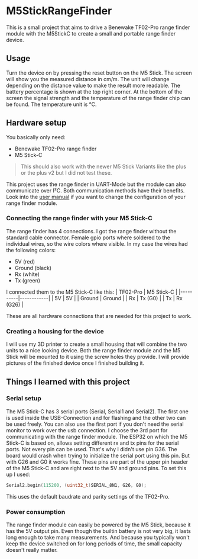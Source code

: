 # M5StickRangeFinder
This is a small project that aims to drive a Benewake TF02-Pro range finder module with the M5StickC to create a small and portable range finder device.

## Usage
Turn the device on by pressing the
reset button on the M5 Stick.
The screen will show you the measured distance
in cm/m. The unit will change depending
on the distance value to make the result more readable.
The battery percentage is shown at the top right corner.
At the bottom of the screen the signal strength
and the temperature of the range finder chip
can be found. The temperature unit is °C.

## Hardware setup
You basically only need:
* Benewake TF02-Pro range finder
* M5 Stick-C

> This should also work with the newer M5 Stick Variants like the plus or the plus v2 but I did not test
these.

This project uses the range finder in UART-Mode but the module can also communicate
over I²C. Both communication methods have their benefits.
Look into the [user manual](/TF02-Pro%20Manual.pdf) if you want to change the configuration
of your range finder module.

### Connecting the range finder with your M5 Stick-C
The range finder has 4 connections.
I got the range finder without the standard cable connector.
Female gpio ports where soldered to the individual wires,
so the wire colors where visible.
In my case the wires had the following colors:
* 5V (red)
* Ground (black)
* Rx (white)
* Tx (green)

I connected them to the M5 Stick-C like this:
| TF02-Pro | M5 Stick-C |
|----------|------------|
| 5V | 5V |
| Ground | Ground |
| Rx | Tx (G0) |
| Tx | Rx (G26) |

These are all hardware connections that are needed for this project to work.

### Creating a housing for the device
I will use my 3D printer to create a
small housing that will combine
the two units to a nice looking device.
Both the range finder module and the
M5 Stick will be mounted to it
using the screw holes
they provide.
I will provide pictures of the finished
device once I finished building it.

## Things I learned with this project
### Serial setup
The M5 Stick-C has 3 serial ports (Serial, Serial1 and Serial2).
The first one is used inside the USB-Connection and for flashing and
the other two can be used freely.
You can also use the first port if you don't need
the serial monitor to work over the usb connection.
I choose the 3rd port for communicating with the range finder module.
The ESP32 on which the M5 Stick-C is based on, allows
setting different rx and tx pins for the serial ports.
Not every pin can be used. That's why I didn't
use pin G36. The board would crash when trying
to initialize the serial port using this pin.
But with G26 and G0 it works fine.
These pins are part of the upper pin header of
the M5 Stick-C and are right next to
the 5V and ground pins.
To set this up I used:
```C++
Serial2.begin(115200, (uint32_t)SERIAL_8N1, G26, G0);
```
This uses the default baudrate and parity settings of the TF02-Pro.

### Power consumption
The range finder module can easily be powered by the M5 Stick,
because it has the 5V output pin.
Even though the builtin battery is not very big,
it lasts long enough to take many measurements.
And because you typically won't keep
the device switched on for long periods of time,
the small capacity doesn't really matter.
